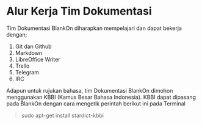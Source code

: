 Alur Kerja Tim Dokumentasi
==========================

Tim Dokumentasi BlankOn diharapkan mempelajari dan dapat bekerja dengan;
  1. Git dan Github
  2. Markdown
  3. LibreOffice Writer
  4. Trello
  5. Telegram
  6. IRC
 
Adapun untuk rujukan bahasa, tim Dokumentasi BlankOn dimohon menggunakan KBBI (Kamus Besar Bahasa Indonesia). KBBI dapat dipasang pada BlankOn dengan cara mengetik perintah berikut ini pada Terminal
  > sudo apt-get install stardict-kbbi

